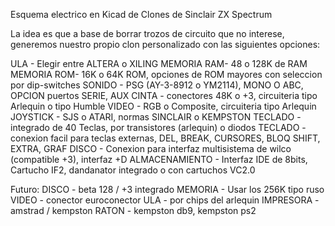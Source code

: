 Esquema electrico en Kicad de Clones de Sinclair ZX Spectrum

La idea es que a base de borrar trozos de circuito que no interese, generemos nuestro propio clon
personalizado con las siguientes opciones:
 
ULA - Elegir entre ALTERA o XILING
MEMORIA RAM- 48 o 128K de RAM
MEMORIA ROM- 16K o 64K ROM, opciones de ROM mayores con seleccion por dip-switches
SONIDO - PSG (AY-3-8912 o YM2114), MONO O ABC, OPCION puertos SERIE, AUX
CINTA - conectores 48K o +3, circuiteria tipo Arlequin o tipo Humble
VIDEO - RGB o Composite, circuiteria tipo Arlequin
JOYSTICK - SJS o ATARI, normas SINCLAIR o KEMPSTON
TECLADO - integrado de 40 Teclas, por transistores (arlequin) o diodos
TECLADO - conexion facil para teclas externas, DEL, BREAK, CURSORES, BLOQ SHIFT, EXTRA, GRAF
DISCO - Conexion para interfaz multisistema de wilco (compatible +3), interfaz +D
ALMACENAMIENTO - Interfaz IDE de 8bits, Cartucho IF2, dandanator integrado o con cartuchos VC2.0 

Futuro:
DISCO - beta 128 /  +3 integrado
MEMORIA - Usar los 256K tipo ruso
VIDEO - conector euroconector
ULA - por chips del arlequin
IMPRESORA - amstrad / kempston
RATON - kempston db9, kempston ps2

